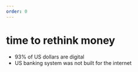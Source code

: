 ```yaml
---
order: 0
---
```


# time to rethink money

- 93% of US dollars are digital
- US banking system was not built for the internet